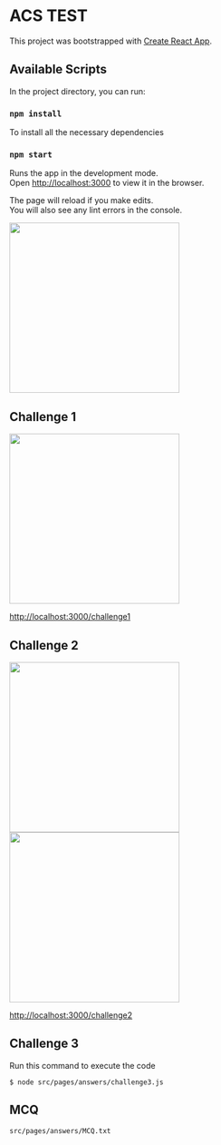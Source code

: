 # ACS TEST

This project was bootstrapped with [Create React App](https://github.com/facebook/create-react-app).

## Available Scripts

In the project directory, you can run:

### `npm install`

To install all the necessary dependencies

### `npm start`

Runs the app in the development mode.\
Open [http://localhost:3000](http://localhost:3000) to view it in the browser.

The page will reload if you make edits.\
You will also see any lint errors in the console.

<img src="./readme-pics/home.png" width="300">

## Challenge 1

<img src="./readme-pics/challenge1.png" width="300">

[http://localhost:3000/challenge1](http://localhost:3000/challenge1) 

## Challenge 2

<img src="./readme-pics/challenge2_1.png" width="300"> <img src="./readme-pics/challenge2_2.png" width="300">

[http://localhost:3000/challenge2](http://localhost:3000/challenge2)

## Challenge 3

Run this command to execute the code

```
$ node src/pages/answers/challenge3.js  
```

## MCQ

```
src/pages/answers/MCQ.txt
```
